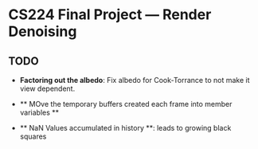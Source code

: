 # CS224 Final Project &mdash; Render Denoising

## TODO

- **Factoring out the albedo**: Fix albedo for Cook-Torrance to not make it view dependent.

- ** MOve the temporary buffers created each frame into member variables **

- ** NaN Values accumulated in history **: leads to growing black squares
